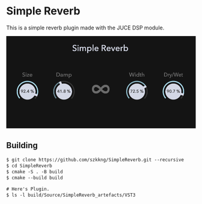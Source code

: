 # Simple Reverb
This is a simple reverb plugin made with the JUCE DSP module.

![SimpleReverb](SimpleReverb.png)

## Building
```
$ git clone https://github.com/szkkng/SimpleReverb.git --recursive
$ cd SimpleReverb
$ cmake -S . -B build
$ cmake --build build 
```
```
# Here's Plugin.
$ ls -l build/Source/SimpleReverb_artefacts/VST3
```